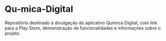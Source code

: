 # Qu-mica-Digital
Repositório destinado à divulgação do aplicativo Química Digital, com link para a Play Store, demonstração de funcionalidades e informações sobre o projeto.
